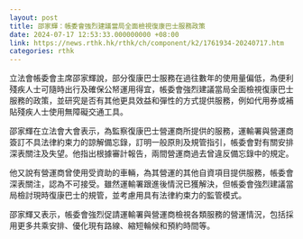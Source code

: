 ```yaml
---
layout: post
title: 邵家輝：帳委會強烈建議當局全面檢視復康巴士服務政策
date: 2024-07-17 12:53:33.000000000 +08:00
link: https://news.rthk.hk/rthk/ch/component/k2/1761934-20240717.htm
categories: rthk
---
```


立法會帳委會主席邵家輝說，部分復康巴士服務在過往數年的使用量偏低，為便利殘疾人士可隨時出行及確保公帑運用得宜，帳委會強烈建議當局全面檢視復康巴士服務的政策，並研究是否有其他更具效益和彈性的方式提供服務，例如代用券或補貼殘疾人士使用無障礙交通工具。

邵家輝在立法會大會表示，為監察復康巴士營運商所提供的服務，運輸署與營運商簽訂不具法律約束力的諒解備忘錄，訂明一般原則及規管指引，帳委會對有關安排深表關注及失望。他指出根據審計報告，兩間營運商過去曾違反備忘錄中的規定。

他又說有營運商曾使用受資助的車輛，為其營運的其他自資項目提供服務，帳委會深表關注，認為不可接受。雖然運輸署跟進後情況已獲解決，但帳委會強烈建議當局檢討現時復康巴士的規管，並考慮用具有法律約束力的監管模式。

邵家輝又表示，帳委會強烈促請運輸署與營運商檢視各類服務的營運情況，包括採用更多共乘安排、優化現有路線、縮短輪候和預約時間等。
